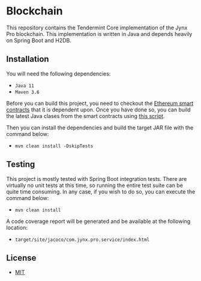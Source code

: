 # Blockchain

This repository contains the Tendermint Core implementation of the Jynx Pro blockchain. This implementation is written in Java and depends heavily on Spring Boot and H2DB.

## Installation

You will need the following dependencies:

* `Java 11`
* `Maven 3.6`

Before you can build this project, you need to checkout the [Ethereum smart contracts](https://github.com/jynx-dao/ethereum-contracts) that it is dependent upon. Once you have done so, you can build the latest Java clases from the smart contracts using [this script](https://github.com/jynx-dao/blockchain/blob/main/scripts/gen-contracts.sh).

Then you can install the dependencies and build the target JAR file with the command below:

* `mvn clean install -DskipTests`

## Testing

This project is mostly tested with Spring Boot integration tests. There are virtually no unit tests at this time, so running the entire test suite can be quite time consuming. In any case, if you wish to do so, you can execute the command below:

* `mvn clean install`

A code coverage report will be generated and be available at the following location:

* `target/site/jacoco/com.jynx.pro.service/index.html`

## License

* [MIT](https://choosealicense.com/licenses/mit)
